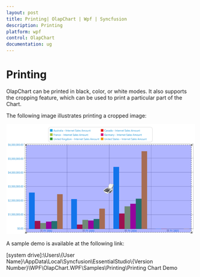 ```yaml
---
layout: post
title: Printing| OlapChart | Wpf | Syncfusion
description: Printing
platform: wpf
control: OlapChart
documentation: ug
---
```


# Printing

OlapChart can be printed in black, color, or white modes. It also supports the cropping feature, which can be used to print a particular part of the Chart.

The following image illustrates printing a cropped image:

![](Printing_images/Printing_img1.png)

A sample demo is available at the following link:

[system drive]:\Users\\{User Name}\AppData\Local\Syncfusion\EssentialStudio\\{Version Number}\WPF\OlapChart.WPF\Samples\Printing\Printing Chart Demo